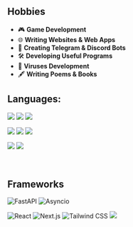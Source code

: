 ## Hobbies  
- 🎮 **Game Development**  
- 🌐 **Writing Websites & Web Apps**  
- 🤖 **Creating Telegram & Discord Bots**  
- 🛠️ **Developing Useful Programs**
- 🦠 **Viruses Development**
- 🖋️ **Writing Poems & Books** 

## Languages:
<p align='left'>
  <img src='https://redlite.ru/sources/cards/cs.png'>
  <img src='https://redlite.ru/sources/cards/py.png'>
  <img src='https://redlite.ru/sources/cards/rs.png'>
</p>

<p align='left'>
  <img src='https://redlite.ru/sources/cards/html.png'>
  <img src='https://redlite.ru/sources/cards/css.png'>
  <img src='https://redlite.ru/sources/cards/scss.png'>
</p>

<p align='left'>
  <img src='https://redlite.ru/sources/cards/js.png'>
  <img src='https://redlite.ru/sources/cards/ts.png'>
</p>

ㅤ
## Frameworks
![FastAPI](https://img.shields.io/badge/-FastAPI-009688?style=for-the-badge&logo=fastapi&logoColor=white)
![Asyncio](https://img.shields.io/badge/-Asyncio-0099FF?style=for-the-badge&logo=python&logoColor=white)

![React](https://img.shields.io/badge/-React-61DAFB?style=for-the-badge&logo=react&logoColor=black)
![Next.js](https://img.shields.io/badge/-Next.js-000000?style=for-the-badge&logo=nextdotjs&logoColor=white)
![Tailwind CSS](https://img.shields.io/badge/-Tailwind%20CSS-06B6D4?style=for-the-badge&logo=tailwindcss&logoColor=white)
<img src='https://redlite.ru/sources/cards/motion.png'>
